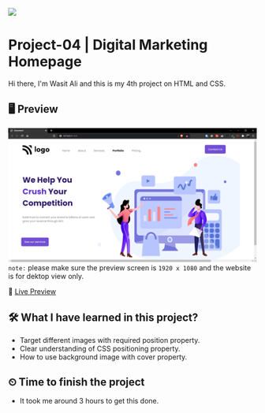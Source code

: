 ![](https://img.shields.io/badge/Technologies-HTML--CSS-orange)

# Project-04 | Digital Marketing Homepage

Hi there,
I'm Wasit Ali and this is my 4th project on HTML and CSS.

## 🖥 Preview

![](./assets/2022-08-10-21-52-00.png)
`note:` please make sure the preview screen is `1920 x 1080` and the website is for dektop view only.

🚀 [Live Preview](https://live-class-project-04-rust.vercel.app/)

## 🛠️ What I have learned in this project?

- Target different images with required position property.
- Clear understanding of CSS positioning property.
- How to use background image with cover property.

## ⏲ Time to finish the project

- It took me around 3 hours to get this done.
